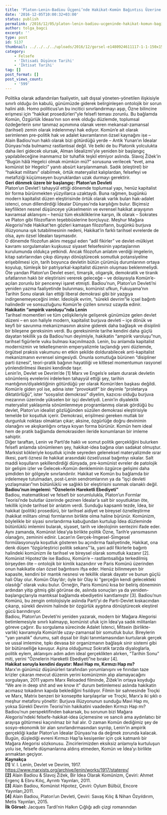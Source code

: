 ```yaml
---
title: 'Platon-Lenin-Badiou Üçgeni’nde Hakikat-Komün Bağıntısı Üzerine'
date: '2016-12-05T10:00:32+03:00'
status: publish
permalink: /2016/12/05/platon-lenin-badiou-ucgeninde-hakikat-komun-bagintisi-uzerine
author: tolga_bagci
excerpt: ''
type: post
id: 5137
thumbnail: ../../../../uploads/2016/12/gorsel-e1480924611117-1-1-150x150.jpeg
category:
    - Felsefe
    - 'İktisadi Düşünce Tarihi'
    - 'İktisat Tarihi'
tag: []
post_format: []
post_views_count:
    - '599'
---
```

Politika olarak adlandırılan faaliyetin, salt dışsal yöneten-yönetilen ilişkisiyle sınırlı olduğu ön kabulü, günümüzde giderek belirginleşen ontolojik bir sorun halini aldı. Homo politicus’un bu incitici sınırlandırmayı aşıp, Özne bilincine erişmesi için “hakikat prosedürleri”yle felsefi teması zorunlu. Bu bağlamda Komün, Özgürlük İdeası’nın son erek olduğu düzlemde, toplumsal özdeğerlerin sınır tanımaz açınımına olanak veren mekansal-zamansal (tarihsel) zemin olarak irdelenmeyi hak ediyor. Komün’e ait olarak serimlenen pre-politik hak ve adalet kavramlarının özsel kaynağını ise – Alain Badiou’nun haklı olarak bizi götürdüğü yerde – Antik Yunan’ın İdealar Dünyası’nda bulmamız rastlantısal değil. Ve belki de bu Platonik yolculukta daha ileri gidecek olursak, Alman İdealizmi’yle yeniden bir başlangıç yapılabileceğine inanmamız bir tuhaflık teşkil etmiyor aslında. Slavoj Žižek’in “Bugün hâlâ Hegelci olmak mümkün mü?” sorusuna verilecek “evet, ama komünist bir Hegelci” yanıtı absürt karşılanmamalı. Sadık (eleştirel) bir “hakikat militanı” olabilmek, örtük materyalist kalıplardan, felsefeyi ve metafiziği küçümseyen buyruklardan uzak durmayı gerektirir.  
**Geri dönmek üzere bir başlangıç: Platon’un Devleti**  
Platon’un Devlet’i tahayyül ettiği dönemde toplumsal yapı, henüz kapitalist bir forma bürünmekten yüzyıllarca uzaktaydı. Buna rağmen, bugünkü modern kapitalist düzen eleştirisinde örtük olarak varlık bulan hak-adalet istenci, onun dillendirdiği İdealar Dünyası’nda karşılığını bulur. Biçimsiz keyfilikten nesnel düşünceye yükselmenin ve evrensel hakikat arayışının kavramsal aklanışını – henüz tüm eksikliklerine karşın, ilk olarak – Sokrates ve Platon gibi filozofların teşebbüslerine borçluyuz. Meşhur Mağara Alegorisi’nde Hakikat’ten gözleri kamaşan filozofların, bugünkü burjuva illüzyonuna ışık tutabilmesinin nedeni, Hakikat’in farklı tarihsel evrelerde de olsa, aynı özsel İdeaları taşımasıdır.  
O dönemde filozofun aklını meşgul eden “adil fikirler” ve devlet-mülkiyet kavramı sorgulamaları kuşkusuz siyaset felsefesinin yapıtaşlarının kurulumunda oldukça yetkindi. Ancak filozofun anlatım verdiği imgelerin, kitap satırlarından çıkıp dünyayı dönüştürecek somutluk potansiyeline erişebilmesi için, tarih boyunca devletin bütün çürümüş durumlarının ortaya koyulup, tümleşik bir patriyarkal-kapitalist düzenin oluşması beklenmeliydi. Öte yandan Platon’un Devlet eseri, timarşik, oligarşik, demokratik ve tiranik sıfatlarının haklı bir eleştirisini vererek geleceğe – ve dolayısıyla Komün’e- açılan zorunlu bir pencereyi işaret etmişti. Badiou’nun, Platon’un Devleti’ni yeniden yazma faaliyetinde bulunması, komünist ufkun, Fukuyama’nın Tarihin Sonu olarak ilan ettiği liberal demokrasi gibi bir yazgıya indirgenemeyeceğini imler. İdeolojik evrim, “sürekli devrim”le içsel bağıntı halindedir ve sonsuzluğunu Komün’le çizilen sınırsız uzayda edinir.  
**Hakikatin “ampirik varoluşu”nda Lenin**   
Tarihsel momentleri ve tüm çelişkileriyle gelişerek günümüze gelen devlet düzeni – en son haliyle modern, kapitalist burjuva devleti – içe dönük ve keyfi bir savunma mekanizmasının aksine giderek daha bağlaşık ve disiplinli bir bileşene gereksinim verdi. Bu gereksinimle tarihe kendini daha güçlü dayatan tekillik ya da Badiou’nun deyimiyle, hakikatin “ampirik varoluşu”nun, tarihsel figürlerle vuku bulması kaçınılmazdı. Lenin, bu anlamda kapitalist modernizmin ve tekelleşmenin emperyalizmle taçlandığı yeni düzlemde, örgütsel praksis vakumunu en etkin şekilde doldurabilecek anti-kapitalist mekanizmanın evrensel simgesiydi. Onunla somutluğa bürünen “disipliner parti öznesi”, teori-pratik bağının hayatiliği ve kitlesel momentumun rasyonel yönlendirilmesi ilkesini kendinde taşır.  
Lenin’in, Devlet ve Devrim’de \[1\] Marx ve Engels’e selam durarak devletin sönümleniş evrelerini irdelerken tahayyül ettiği şey, tarihin mantığının/diyalektiğinin götürdüğü yer olarak Komün’den başkası değildi. Komün’e giden yol ise, adına ister “provokatif” bir deyimle “proletarya diktatörlüğü”, ister “sosyalist demokrasi” diyelim, kazıcısı olduğu burjuva mezarının üzerinde yükselen bir işçi devletiydi. Lenin’in diyalektik materyalist yaklaşımla sönümlenmeye programlanmış olarak gördüğü bu devlet, Platon’un idealist gözlüğünden süzülen demokrasi eleştirisiyle temelde bir koşutluk içerir. Demokrasi, erişilmesi gereken mutlak bir durgunluk noktası olmaktan çıkar; aksine, özgürlüğe doğru devinimin olanağını ve akışkanlığını ortaya koyan forma bürünür. Komün hem ideal hem de pratik bağlamda demokrasiden ileride konumlanan bir imleme sahiptir.  
Diğer taraftan, Lenin ve Parti’de haklı ve somut politik gerçekliğini bulurken felsefi anlamda sönümlenen şey, hakikat-idea bağına olan sadakat olmuştur. Marksist kökleriyle koşutluk içinde seyreden geleneksel materyalizmde ısrar ilkesi, parti öznesi ile hakikat arasındaki özsel/ussal bağıntıyı ıskalar. Salt maddi koşulların şekillendirdiği dünyada, pre-komünist evreler de patolojik bir gelişim izler ve Gelecek=Komün denkleminin özgürce gelişimi daha şimdiden bir gölgeyle sınırlandırılır. Hakikat ve Komün bu bağlamda bir irdelemeye tutulmadan, post-Lenin sendromlarının ya da “işçi devleti yozlaşmaları”nın bütünlüklü ve sağlıklı bir eleştirisini sunmak olanaklı değil.  
 **Badiou’nun imgelemi: “Öznelerin Hareketli Ebediyeti”**  
Badiou, matematiksel ve felsefi bir sorumlulukla, Platon’un Formlar Teorisi’nde bulutlar üzerinde gezinen İdealar’a salt bir soyutluktan öte, tekillik içinde tarihsel bir anlatım verdi. Sunduğu kapsamlı tezde, İdea, bir hakikat (politik) prosedürü, bir tarihsel aidiyet ve bireysel öznelleştirme (hakikat militanı olma) formlarının birlikte olma haline bürünür. Komünizm, böylelikle bir siyasi sınırlandırma kabuğundan kurtulup İdea düzleminde bütünlüklü imlemini bularak, siyaset, tarih ve ideolojinin sentezini ifade eder. Aynı zamanda, Komünist İdea’yla birlikte politik Özne, Tarih’e yansımasının olanağını, zeminini edinir. Lacan’ın Gerçek-İmgesel-Simgesel formülasyonuyla koşutluk gösteren bu açındırma faaliyetinde, Hakikat, ona denk düşen “özgürleştirici politik sekans”’la, yani adil fikirlerle bağıntı halindeki komünizm ile tarihsel ve bireysel olarak somutluk kazanır \[2\].  
Komünist Hipotez’de ise Badiou, Komün’e – rastlantısallığa terkedilmiş birşeyden öte – ontolojik bir kimlik kazandırır ve Paris Komünü üzerinden onun hakikatle olan özsel bağıntısını ifşa eder. Henüz bilinmeyen bir kapasite, kendini bir mantık nesnesi ve tekillik olarak dayatır ve bunun güçlü hali Olay olur. Komün Olay’dır; öyle bir Olay ki “gerçeğin kendi gelecekteki olasılığı” olarak vuku bulur. Örneğin, Paris Komünü kısa bir beliriş döneminin ardından yitip gitmiş gibi görünse de, aslında sonuçları ya da yeniden-başlangıçlarıyla mantıksal bağlamda ebediyetini kanıtlamıştır \[3\]. Badiou’nun Komünü, bu zengin ontolojisiyle aslında Parti’yi de Parti-Devlet kıskacından çıkarıp, sürekli devinim halinde bir özgürlük aygıtına dönüştürecek eleştirel gücü barındırıyor.  
Badiou, Platon’un Devleti’ni yeniden yazarak, modern bir Mağara Alegorisi betimlemesiyle sınırlı kalmayıp, komünist ufuk için İdea’ya sadık militanları göreve çağırır. Bu sorgulama sürecinde Adalet İstenci, Mitsein (birlikte-varlık) kavramıyla Komün’de uzay-zamansal bir somutluk bulur. Bireylerin “yan yanalık” durumu, salt dışsal bir ilişki tanımlamasından kurtularak gerçek ve ussal imlemine, tıpkı devasa bir organizmanın bağlaşık sinir sistemi gibi bir bütünselliğe kavuşur. Aşina olduğumuz Sokratik tarzda diyaloglarla, politik eylem, aklanışını adım adım ideal gerçeklikten alırken, “Tarihin Sonu” miti, yerini “Öznelerin Hareketli Ebediyeti”ne bırakır \[4\].  
**Hakikat soruyla kendini dayatır: Mavi Hap mı, Kırmızı Hap mı?**  
Marx’ın günümüz düşünürleri tarafından yorumlanışını ve fırından taze krizler çıkaran mevcut düzenin yerini komünizmin alıp alamayacağını sorgulayan, 2011 yapımı Marx Reloaded filminde, Žižek’in ortaya koyduğu “We are in deep shit and we know it” durum betimlemesi aslında hakikatin acımasız tokadının kapıda beklediğini fısıldıyor. Filmin bir sahnesinde Troçki ve Marx, Matrix benzeri bir konseptte karşılaşırlar ve Troçki, Marx’a iki şıklı o meşhur metaforu yöneltir: Burjuva illüzyonunun sunduğu Mavi Hap mı, yoksa Sürekli Devrim Teorisi’nin hakikatini vaadeden Kırmızı Hap mı? Badiou’nun perspektifinden bakarsak, bu sorunun bizi Mağara Alegorisi’ndeki felsefe-hakikat-idea üçlemesine ve sancılı ama aydınlatıcı bir arayışa götürmesi kaçınılmaz bir hal alır. O zaman Komün dediğimiz şey de sosyo-ekonomik bir alan sınırlandırmasından sıyrılıp, Lenin’in ampirik gerçekliği kadar Platon’un İdealar Dünyası’na da değmek zorunda kalacak. Bugün, düşlediği evreni Kırmızı Hap’la kesişenler için çok katmanlı bir Mağara Alegorisi sözkonusu. Zincirlerimizden eksiksiz anlamıyla kurtuluşun yolu ise, felsefe düşmanlarına aldırış etmeden, Komün ve İdea’yı birlikte anmaktan geçiyor.  
**Kaynakça**  
**\[1\]** V. I. Lenin, Devlet ve Devrim, 1917.  
https://www.marxists.org/archive/lenin/works/1917/staterev/  
**\[2\]** Alain Badiou &amp; Slavoj Žižek, Bir İdea Olarak Komünizm, Çeviri: Ahmet Ergenç &amp; Ebru Kılıç, Ayrıntı Yayınları, 2011.  
**\[3\]** Alain Badiou, Komünist Hipotez, Çeviri: Oylum Bülbül, Encore Yayınları,2011.  
**\[4\]** Alain Badiou, Platon’un Devleti, Çeviri: Savaş Kılıç &amp; Nihan Özyıldırım, Metis Yayınları, 2015.  
**İlk Görsel:** Jacques Tardi’nin Halkın Çığlığı adlı çizgi romanından